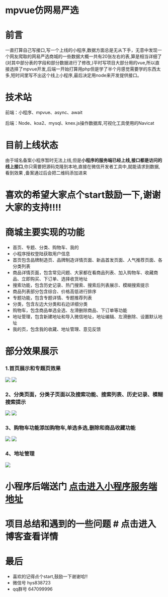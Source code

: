# mpvue仿网易严选

# 前言 #
一直打算自己写接口,写一个上线的小程序,数据方面总是无从下手，无意中发现一个网友爬取的网易严选商城的一些数据大概一共有20张左右的表,算是相当详细了(对其中部分表的字段和部分数据进行了修改,)平时写项目大部分用的vue,所以直接选择了mpvue开发,后端一开始打算用php但是学了半个月感觉需要学的东西太多,短时间里写不出这个线上小程序,最后决定用node来开发提供接口。
# 技术站 #
前端：小程序、mpvue、async、await

后端：Node、koa2、mysql、knex.js操作数据库,可视化工具使用的Navicat
# 目前上线状态 #
由于域名备案小程序暂时无法上线,但是**小程序的服务端已经上线,接口都是访问的线上接口**,你只需要把源码克隆到本地,直接在微信开发者工具中,就能请求到数据,看到效果 ,备案通过后会把二维码添加进来

# 喜欢的希望大家点个start鼓励一下,谢谢大家的支持!!!! #

# 商城主要实现的功能 #

- 首页、专题、分类、购物车、我的
- 小程序授权登陆获取用户信息
- 首页包含品牌制造页、品牌制造详情页面、新品首发页面、人气推荐页面、各分类列表
- 商品详情页面，包含常见问题、大家都在看商品列表、加入购物车、收藏商品、立即购买、下订单、选择收货地址
- 搜索功能，包含历史记录、热门搜索、搜索后列表展示、模糊搜索提示
- 商品列表部分包含综合、价格高低进行排序
- 专题功能，包含专题详情、专题推荐列表
- 分类，包含左边大分类和右边详细分类
- 购物车，包含商品单选全选、左滑删除商品、下订单等功能
- 地址管理，包含新建地址和导入微信地址，地址编辑、左滑删除、设置默认地址
- 我的页，包含我的收藏、地址管理、意见反馈

# 部分效果展示 #
### 1.首页展示和专题页效果
![](https://user-gold-cdn.xitu.io/2018/8/27/165793588dd8808f?w=323&h=571&f=gif&s=3649872)
![](https://user-gold-cdn.xitu.io/2018/8/25/165717735a9e3c60?w=327&h=573&f=gif&s=3983502)
### 2、分类页面，分类子页面以及搜索功能、搜索列表、历史记录、模糊搜索提示
![](https://user-gold-cdn.xitu.io/2018/8/25/1657185090f5d3cd?w=327&h=573&f=gif&s=884918)
![](https://user-gold-cdn.xitu.io/2018/8/25/1657188bf2746d85?w=327&h=573&f=gif&s=585295)
### 3、购物车功能添加购物车,单选多选,删除和商品收藏功能
![](https://user-gold-cdn.xitu.io/2018/8/25/165719656d9bdb5b?w=327&h=573&f=gif&s=1979300)
![](https://user-gold-cdn.xitu.io/2018/8/25/165719e76bd00f05?w=327&h=573&f=gif&s=1770550)
### 4、地址管理
![](https://user-gold-cdn.xitu.io/2018/8/25/165719e2d9b28ee1?w=327&h=573&f=gif&s=611343)

# 小程序后端送门 [点击进入小程序服务端地址](https://github.com/heyushuo/mpvue-shop)
# 项目总结和遇到的一些问题 # 点击进入博客查看详情
# 最后 #
- 喜欢的记得点个start,鼓励一下谢谢哈!!
- 微信号 hys838723
- qq群号 647099996
